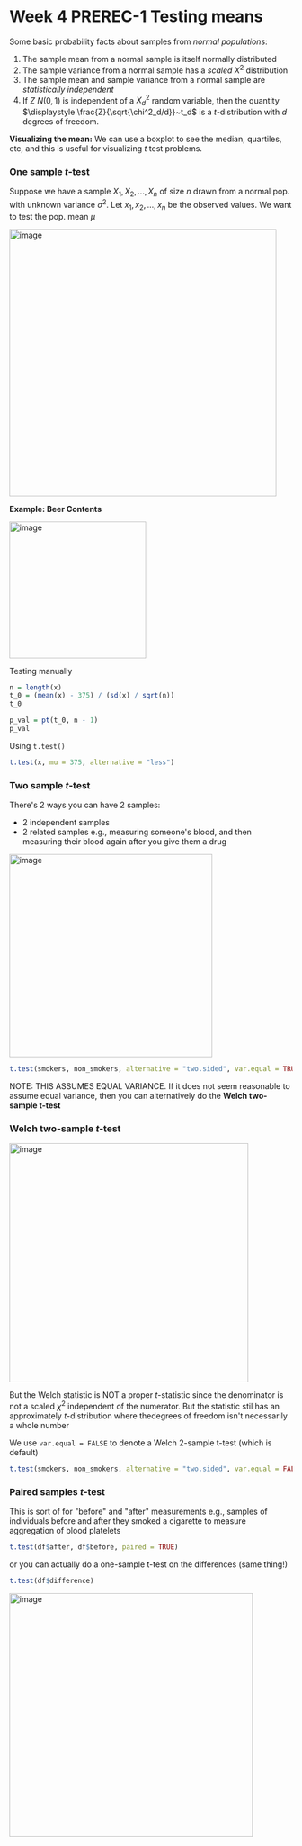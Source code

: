 # Week 4 PREREC-1 Testing means

Some basic probability facts about samples from _normal populations_:

1. The sample mean from a normal sample is itself normally distributed
2. The sample variance from a normal sample has a _scaled_ $X^2$ distribution
3. The sample mean and sample variance from a normal sample are _statistically independent_
4. If $Z~N(0,1)$ is independent of a $X_d^2$ random variable, then the quantity $\displaystyle \frac{Z}{\sqrt{\chi^2_d/d}}~t_d$ is a $t$-distribution with $d$ degrees of freedom.

**Visualizing the mean:** We can use a boxplot to see the median, quartiles, etc, and this is useful for visualizing $t$ test problems.

### One sample $t$-test

Suppose we have a sample $X_1, X_2, ..., X_n$ of size $n$ drawn from a normal pop. with unknown variance $\sigma^2$. Let $x_1, x_2, ..., x_n$ be the observed values. We want to test the pop. mean $\mu$

<img width="475" alt="image" src="https://github.com/user-attachments/assets/13c5da4d-2834-4f2a-ab1c-8a0d9707e5bc">

**Example: Beer Contents**

<img width="243" alt="image" src="https://github.com/user-attachments/assets/1f693fe1-8690-4b17-9248-910335cbcba5">

Testing manually

```r
n = length(x)
t_0 = (mean(x) - 375) / (sd(x) / sqrt(n))
t_0

p_val = pt(t_0, n - 1)
p_val
```

Using `t.test()`

```r
t.test(x, mu = 375, alternative = "less")
```

### Two sample $t$-test

There's 2 ways you can have 2 samples:

- 2 independent samples
- 2 related samples e.g., measuring someone's blood, and then measuring their blood again after you give them a drug

<img width="361" alt="image" src="https://github.com/user-attachments/assets/09b5afd9-996d-4f96-af4f-3e4ba5496885">

```r
t.test(smokers, non_smokers, alternative = "two.sided", var.equal = TRUE)
```

NOTE: THIS ASSUMES EQUAL VARIANCE. If it does not seem reasonable to assume equal variance, then you can alternatively do the **Welch two-sample t-test**

### Welch two-sample $t$-test

<img width="425" alt="image" src="https://github.com/user-attachments/assets/faf1d7b4-3f42-4085-96ae-5511b76cf4a5">

But the Welch statistic is NOT a proper $t$-statistic since the denominator is not a scaled $\chi^2$ independent of the numerator. But the statistic stil has an approximately $t$-distribution where thedegrees of freedom isn't necessarily a whole number

We use `var.equal = FALSE` to denote a Welch 2-sample t-test (which is default)

```r
t.test(smokers, non_smokers, alternative = "two.sided", var.equal = FALSE)
```

### Paired samples $t$-test

This is sort of for "before" and "after" measurements e.g., samples of individuals before and after they smoked a cigarette to measure aggregation of blood platelets

```r
t.test(df$after, df$before, paired = TRUE)
```

or you can actually do a one-sample t-test on the differences (same thing!)

```r
t.test(df$difference)
```

<img width="433" alt="image" src="https://github.com/user-attachments/assets/11146ca2-9bbc-4976-93a3-326fe3c00789">
